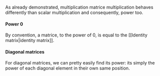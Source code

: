 As already demonstrated, multiplication matrice multiplication behaves differently than scalar multiplication and consequently, power too.

#### Power 0
By convention, a matrice, to the power of 0, is equal to the [[Identity matrix|identity matrix]].

#### Diagonal matrices
For diagonal matrices, we can pretty easily find its power: its simply the power of each diagonal element in their own same position.